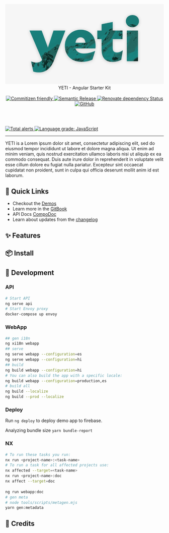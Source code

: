 <p align="center">
  <!-- <img width="650" src="docs/assets/yeti.svg"> -->
  <!-- <img width="400" height="200" src="docs/assets/yeti2.jpg"> -->
  <!-- <img  height="200" src="docs/assets/yeti3.png"> -->
  <img src="docs/assets/yeti4.png">
  <br />
  YETI - Angular Starter Kit
  <br /><br />

  <a href="http://commitizen.github.io/cz-cli/">
    <img alt="Commitizen friendly" src="https://img.shields.io/badge/commitizen-friendly-brightgreen.svg?style=flat-square">
  </a>
  <a href="https://github.com/semantic-release/semantic-release">
    <img alt="Semantic Release" src="https://img.shields.io/badge/%20%20%F0%9F%93%A6%F0%9F%9A%80-semantic--release-e10079.svg?style=flat-square">
  </a>
  <a href="https://renovatebot.com/">
  <img alt="Renovate dependency Status" src="https://img.shields.io/badge/renovate-enabled-brightgreen.svg?style=flat-square">
  </a>
  <a href="https://github.com/xmlking/yeti/blob/develop/LICENSE">
    <img alt="GitHub" src="https://img.shields.io/github/license/xmlking/yeti?style=flat-square">
  </a>

  <br /><br />

  <a href="https://lgtm.com/projects/g/xmlking/yeti/alerts/">
  <img alt="Total alerts" src="https://img.shields.io/lgtm/alerts/g/xmlking/yeti.svg?logo=lgtm&logoWidth=18"/>
  </a>
  <a href="https://lgtm.com/projects/g/xmlking/yeti/context:javascript">
  <img alt="Language grade: JavaScript" src="https://img.shields.io/lgtm/grade/javascript/g/xmlking/yeti.svg?logo=lgtm&logoWidth=18"/>
  </a>
</p>

---
YETI is a Lorem ipsum dolor sit amet, consectetur adipiscing elit, sed do eiusmod tempor incididunt ut labore et dolore magna aliqua. Ut enim ad minim veniam, quis nostrud exercitation ullamco laboris nisi ut aliquip ex ea commodo consequat. Duis aute irure dolor in reprehenderit in voluptate velit esse cillum dolore eu fugiat nulla pariatur. Excepteur sint occaecat cupidatat non proident, sunt in culpa qui officia deserunt mollit anim id est laborum.

## 🚀 Quick Links

- Checkout the [Demos](https://ngx-starter-kit.firebaseapp.com/)
- Learn more in the [GitBook](https://xmlking.gitbook.io/yeti/v/develop/)
- API Docs [CompoDoc](https://xmlking.github.io/yeti/)
- Learn about updates from the [changelog](CHANGELOG.md)

## ✨ Features

## 📦 Install

## 🔭 Development

### API

```bash
# Start API
ng serve api
# Start Envoy proxy
docker-compose up envoy
```

### WebApp

```bash
## gen i18n
ng xi18n webapp
## serve
ng serve webapp --configuration=es
ng serve webapp --configuration=hi
## build
ng build webapp --configuration=hi
# You can also build the app with a specific locale:
ng build webapp --configuration=production,es
# build all
ng build --localize
ng build --prod --localize
```

### Deploy

Run `ng deploy` to deploy demo app to firebase.

Analyzing bundle size `yarn bundle-report`

### NX

```bash
# To run these tasks you run:
nx run <project-name>:<task-name>
# To run a task for all affected projects use:
nx affected --target=<task-name>
nx run <project-name>:doc
nx affect --target=doc

ng run webapp:doc
# gen meta
# node tools/scripts/metagen.mjs
yarn gen:metadata
```

## 🔗 Credits